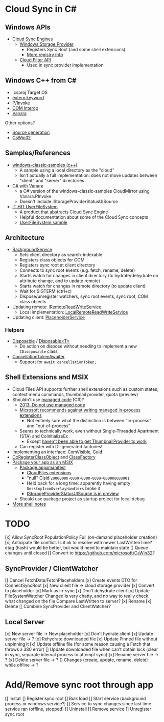 # Cloud Sync in C#

## Windows APIs
* [Cloud Sync Engines](https://learn.microsoft.com/en-us/windows/win32/cfapi/cloud-files-api-portal)
  * [Windows.Storage.Provider](https://learn.microsoft.com/en-us/uwp/api/windows.storage.provider?view=winrt-26100)
    * Registers Sync Root (and some shell extensions)
    * [More registry info](https://learn.microsoft.com/en-us/windows/win32/shell/integrate-cloud-storage)
  * [Cloud Filter API](https://learn.microsoft.com/en-us/windows/win32/api/_cloudapi/)
    * Used in sync provider implementation

## Windows C++ from C#
* .csproj Target OS
* [extern keyword](https://learn.microsoft.com/en-us/dotnet/csharp/language-reference/keywords/extern)
* [P/Invoke](https://learn.microsoft.com/en-us/dotnet/standard/native-interop/pinvoke)
* [COM Interop](https://learn.microsoft.com/en-us/dotnet/standard/native-interop/cominterop)
* [Vanara](https://github.com/dahall/Vanara)

Other options?
* [Source generation](https://learn.microsoft.com/en-us/dotnet/standard/native-interop/comwrappers-source-generation)
* [CsWin32](https://github.com/microsoft/CsWin32)

## Samples/References
* [windows-classic-samples (c++)](https://github.com/microsoft/Windows-classic-samples/tree/main/Samples/CloudMirror)
  * A sample using a local directory as the "cloud"
  * Isn't actually a full implementation: does not move updates between "client" and "server" directories
* [C# with Vanara](https://github.com/dahall/WinClassicSamplesCS/tree/nullableenabled/CloudMirror)
  * a C# version of the windows-classic-samples CloudMirror using Vanara.PInvoke
  * Doesn't include IStorageProviderStatusUISource
* [IT HIT UserFileSystem](https://www.userfilesystem.com/programming/)
  * A product that abstracts Cloud Sync Engine
  * Helpful documentation about some of the Cloud Sync concepts
  * [UserFileSystem sample](https://github.com/ITHit/UserFileSystemSamples/blob/master/Windows/VirtualDrive)

## Architecture
* [BackgroundService](./CloudSync.Console/SyncBackgroundService.cs)
  * Sets client directory as search-indexable
  * Registers class objects for COM
  * Registers sync root at client directory
  * Connects to sync root events (e.g. fetch, rename, delete)
  * Starts watch for changes in client directory (to hydrate/dehydrate on attribute change, and to update remote)
  * Starts watch for changes in remote directory (to update client)
  * Wait for SIGTERM (ctrl+c)
  * Dispose/unregister watchers, sync root events, sync root, COM class objects
* Updating remote: [IRemoteReadWriteService](./CloudSync.Remote.Abstractions/IRemoteReadWriteService.cs)
  * Local implementation: [LocalRemoteReadWriteService](./CloudSync.Remote.Local/LocalRemoteReadWriteService.cs)
* Updating client: [PlaceholderService](./CloudSync.Console/PlaceholdersService.cs)

### Helpers
* [Disposable](./CloudSync.Common/Helpers/Disposable.cs) / [Disposable\<T>](./CloudSync.Common/Helpers/DisposableOf.cs)
  * Do action on dispose without needing to implement a new `IDisoposable` class
* [CancellationTokenAwaiter](./CloudSync.Common/Async/CancellationTokenAwaiter.cs)
  * Support for `await cancellationToken;`

## Shell Extensions and MSIX
* Cloud Files API supports further shell extensions such as custom states, context menu commands, thumbnail provider, quota (preview)
* Shouldn't use [managed code](https://learn.microsoft.com/en-us/dotnet/standard/managed-code) (C#)?
  * [2013: Do not use managed code](https://devblogs.microsoft.com/oldnewthing/?p=5163)
  * [Microsoft recommends against writing managed in-process extensions](https://learn.microsoft.com/en-us/windows/win32/shell/shell-and-managed-code)
    * Not entirely sure what the distinction is between "in-process" and "out-of-process"
  * Seems to technically work, even without Single-Threaded Apartment (STA) and CoInitializeEx
    * Except [haven't been able to get ThumbnailProvider to work](https://github.com/dahall/WinClassicSamplesCS/issues/6)
  * Can register with DI-generated factories!
* Implementing an interface: ComVisible, Guid
* [CoRegisterClassObject](./CloudSync.Shell/ShellRegistrar.cs) and [ClassFactory](./CloudSync.Shell/ClassFactory.cs)
* [Package your app as an MSIX](https://learn.microsoft.com/en-us/windows/msix/desktop/vs-package-overview)
  * [Package.appxmanifest](./CloudSync.Package/Package.appxmanifest)
    * [CloudFiles extensions](https://learn.microsoft.com/en-us/uwp/schemas/appxpackage/uapmanifestschema/element-cloudfiles-cloudfiles)
    * "null" Clsid `20000000-0000-0000-0000-000000000001`
    * Held back for a long time: apparently having empty `DesktopIconOverlayHandlers` broke it
    * [IStorageProviderStatusUISource is in preview](https://learn.microsoft.com/en-us/uwp/api/windows.storage.provider.istorageproviderstatusuisource#windows-requirements)
  * Should use package project as startup project for local debug
* [More shell notes](./CloudSync.Shell/README.md)

# TODO
[x] Allow SyncRoot PopulationPolicy Full (on-demand placeholder creation)
[x] Anticipate file conflict. Is it ok to resolve with newer LastWrittenTime?
  etag (hash) would be better, but would need to maintain state
[] Queue changes until closed
[] Convert to https://github.com/microsoft/CsWin32?

## SyncProvider / ClientWatcher
[] Cancel FetchData/FetchPlaceholders
[x] Create events DTO for ConnectSyncRoot
[x] New client file -> cloud storage provider
  [x] Convert to placeholder
  [x] Mark as in-sync
  [x] Don't dehydrate client
[x] Update - FileSystemWatcher Changed is very chatty, and no way to really check what changed on the file
  Compare LastWritten to server?
[x] Rename
[x] Delete
[] Combine SyncProvider and ClientWatcher?

## Local Server
[x] New server file -> New placeholder
  [x] Don't hydrate client
[x] Update server file -> ?
  [x] Rehydrate downloaded file
  [x] Update Pinned file without unpinning it
  [x] Update offline file (for some reason causing a Fetch that throws a 380 error)
  [] Update downloaded file when can't obtain lock (clear in sync, separate interval process to attempt sync)
[x] Rename server file -> ?
[x] Delete server file -> ?
[] Changes (create, update, rename, delete) while offline -> ?

# Add/Remove sync root through app
[] Install
  [] Register sync root
  [] Bulk load
  [] Start service (background process or windows service?)
  [] Service to sync changes since last time service ran (offline, stopped)
[] Uninstall
  [] Remove service
  [] Unregister sync root
